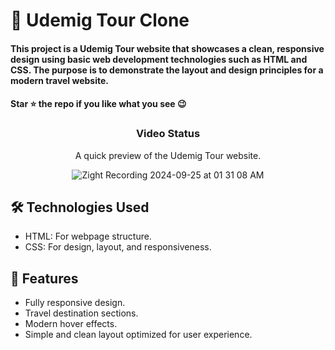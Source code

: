 
<div><h1>🚀 Udemig Tour Clone</h1></div>
<h4>This project is a Udemig Tour website that showcases a clean, responsive design using basic web development technologies such as HTML and CSS. The purpose is to demonstrate the layout and design principles for a modern travel website.</h4>
 <h4>Star ⭐ the repo if you like what you see 😉 </h4>
 <div>


<div align='center'><h3>Video Status</h3></div>
<div align='center'>
A quick preview of the Udemig Tour website.

![Zight Recording 2024-09-25 at 01 31 08 AM](https://github.com/user-attachments/assets/f9716248-288b-485d-b1d5-207700e9ce34)


</div>

 <h2>🛠️ Technologies Used</h2>
 <ul>
   <li>HTML: For webpage structure.</li>
   <li>CSS: For design, layout, and responsiveness.</li>
 </ul>  

  <h2>🎨 Features</h2>
 <ul>
   <li>Fully responsive design.
</li>
   <li>Travel destination sections.</li>
   <li>Modern hover effects.</li>
   <li>Simple and clean layout optimized for user experience.</li>
  
 </ul>
